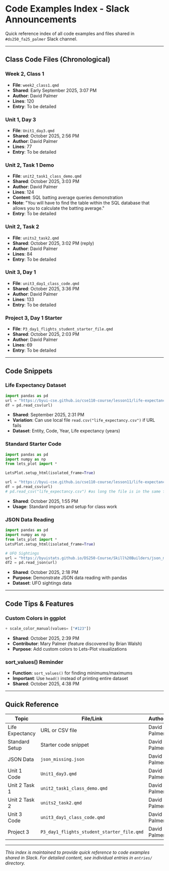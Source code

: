 # Code Examples Index - Slack Announcements

Quick reference index of all code examples and files shared in `#ds250_fa25_palmer` Slack channel.

---

## Class Code Files (Chronological)

### Week 2, Class 1
- **File**: `week2_class1.qmd`
- **Shared**: Early September 2025, 3:07 PM
- **Author**: David Palmer
- **Lines**: 120
- **Entry**: To be detailed

### Unit 1, Day 3
- **File**: `Unit1_day3.qmd`
- **Shared**: October 2025, 2:56 PM
- **Author**: David Palmer
- **Lines**: 77
- **Entry**: To be detailed

### Unit 2, Task 1 Demo
- **File**: `unit2_task1_class_demo.qmd`
- **Shared**: October 2025, 3:03 PM
- **Author**: David Palmer
- **Lines**: 124
- **Content**: SQL batting average queries demonstration
- **Note**: "You will have to find the table within the SQL database that allows you to calculate the batting average."
- **Entry**: To be detailed

### Unit 2, Task 2
- **File**: `units2_task2.qmd`
- **Shared**: October 2025, 3:02 PM (reply)
- **Author**: David Palmer
- **Lines**: 84
- **Entry**: To be detailed

### Unit 3, Day 1
- **File**: `unit3_day1_class_code.qmd`
- **Shared**: October 2025, 3:36 PM
- **Author**: David Palmer
- **Lines**: 133
- **Entry**: To be detailed

### Project 3, Day 1 Starter
- **File**: `P3_day1_flights_student_starter_file.qmd`
- **Shared**: October 2025, 2:03 PM
- **Author**: David Palmer
- **Lines**: 69
- **Entry**: To be detailed

---

## Code Snippets

### Life Expectancy Dataset
```python
import pandas as pd 
url = "https://byui-cse.github.io/cse110-course/lesson11/life-expectancy.csv"
df = pd.read_csv(url)
```
- **Shared**: September 2025, 2:31 PM
- **Variation**: Can use local file `read.csv("life_expectancy.csv")` if URL fails
- **Dataset**: Entity, Code, Year, Life expectancy (years)

### Standard Starter Code
```python
import pandas as pd
import numpy as np
from lets_plot import *

LetsPlot.setup_html(isolated_frame=True)

url = "https://byui-cse.github.io/cse110-course/lesson11/life-expectancy.csv"
df = pd.read_csv(url)
# pd.read_csv("life_expectancy.csv") #as long the file is in the same folder
```
- **Shared**: October 2025, 1:55 PM
- **Usage**: Standard imports and setup for class work

### JSON Data Reading
```python
import pandas as pd 
import numpy as np
from lets_plot import *
LetsPlot.setup_html(isolated_frame=True)

# UFO Sightings
url = "https://byuistats.github.io/DS250-Course/Skill%20Builders/json_missing.json"
df2 = pd.read_json(url)
```
- **Shared**: October 2025, 2:18 PM
- **Purpose**: Demonstrate JSON data reading with pandas
- **Dataset**: UFO sightings data

---

## Code Tips & Features

### Custom Colors in ggplot
```python
+ scale_color_manual(values= ["#123"])
```
- **Shared**: October 2025, 2:39 PM
- **Contributor**: Mary Palmer (feature discovered by Brian Walsh)
- **Purpose**: Add custom colors to Lets-Plot visualizations

### sort_values() Reminder
- **Function**: `sort_values()` for finding minimums/maximums
- **Important**: Use `head()` instead of printing entire dataset
- **Shared**: October 2025, 4:38 PM

---

## Quick Reference

| Topic | File/Link | Author | Date |
|-------|-----------|--------|------|
| Life Expectancy | URL or CSV file | David Palmer | Sep 2025 |
| Standard Setup | Starter code snippet | David Palmer | Oct 2025 |
| JSON Data | `json_missing.json` | David Palmer | Oct 2025 |
| Unit 1 Code | `Unit1_day3.qmd` | David Palmer | Oct 2025 |
| Unit 2 Task 1 | `unit2_task1_class_demo.qmd` | David Palmer | Oct 2025 |
| Unit 2 Task 2 | `units2_task2.qmd` | David Palmer | Oct 2025 |
| Unit 3 Code | `unit3_day1_class_code.qmd` | David Palmer | Oct 2025 |
| Project 3 | `P3_day1_flights_student_starter_file.qmd` | David Palmer | Oct 2025 |

---

*This index is maintained to provide quick reference to code examples shared in Slack. For detailed content, see individual entries in `entries/` directory.*


